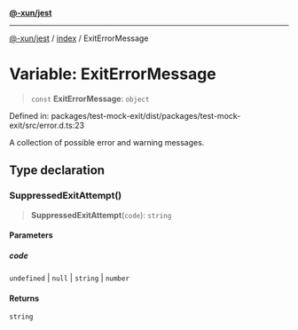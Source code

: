 [**@-xun/jest**](../../README.md)

***

[@-xun/jest](../../README.md) / [index](../README.md) / ExitErrorMessage

# Variable: ExitErrorMessage

> `const` **ExitErrorMessage**: `object`

Defined in: packages/test-mock-exit/dist/packages/test-mock-exit/src/error.d.ts:23

A collection of possible error and warning messages.

## Type declaration

### SuppressedExitAttempt()

> **SuppressedExitAttempt**(`code`): `string`

#### Parameters

##### code

`undefined` | `null` | `string` | `number`

#### Returns

`string`
